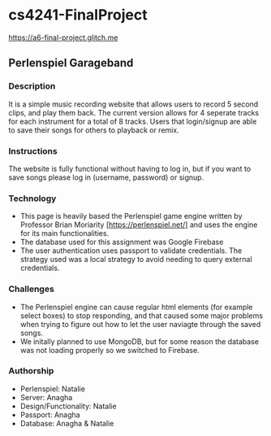 # cs4241-FinalProject
https://a6-final-project.glitch.me

## Perlenspiel Garageband
### Description
It is a simple music recording website that allows users to record 5 second clips, and play them back. The current version allows for 4 seperate tracks for each instrument for a total of 8 tracks.
Users that login/signup are able to save their songs for others to playback or remix.
### Instructions
The website is fully functional without having to log in, but if you want to save songs please log in (username, password) or signup.
### Technology
 - This page is heavily based the Perlenspiel game engine written by Professor Brian Moriarity [https://perlenspiel.net/] and uses the engine for its main functionalities.
 - The database used for this assignment was Google Firebase
 - The user authentication uses passport to validate credentials. The strategy used was a local strategy to avoid needing to query external credentials.
### Challenges
 - The Perlenspiel engine can cause regular html elements (for example select boxes) to stop responding, and that caused some major problems when trying to figure out how to let the user naviagte through the saved songs.
 - We initally planned to use MongoDB, but for some reason the database was not loading properly so we switched to Firebase.
### Authorship

- Perlenspiel: Natalie
- Server: Anagha
- Design/Functionality: Natalie
- Passport: Anagha
- Database: Anagha & Natalie
